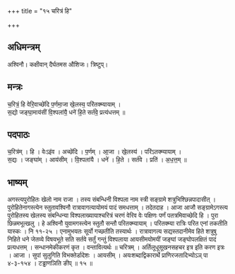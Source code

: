 +++
title = "१५ चरित्रं हि"

+++
## अधिमन्त्रम्
अश्विनौ। कक्षीवान् दैर्घतमस औशिजः। त्रिष्टुप्।

## मन्त्रः
च॒रित्रं॒ हि वेरि॒वाच्छे॑दि प॒र्णमा॒जा खे॒लस्य॒ परि॑तक्म्यायाम् ।  
स॒द्यो जङ्घा॒माय॑सीं वि॒श्पला॑यै॒ धने॑ हि॒ते सर्त॑वे॒ प्रत्य॑धत्तम् ॥

## पदपाठः
च॒रित्र॑म् । हि । वेःऽइ॑व । अच्छे॑दि । प॒र्णम् । आ॒जा । खे॒लस्य॑ । परि॑ऽतक्म्यायाम् ।  
स॒द्यः । जङ्घा॑म् । आय॑सीम् । वि॒श्पला॑यै । धने॑ । हि॒ते । सर्त॑वे । प्रति॑ । अ॒ध॒त्त॒म् ॥

## भाष्यम्
अगस्त्यपुरोहितः खेलो नाम राजा । तस्य संबन्धिनी विश्पला नाम स्त्री सङ्ग्रामे शत्रुभिश्छिन्नपादासीत् । पुरोहितेनागस्त्येन स्तुतावश्विनौ रात्रावागत्यायोमयं पादं समधत्ताम् । तदेतदाह । आजा आजौ सङ्ग्रामेऽगस्त्य पुरोहितस्य खेलस्य संबन्धिन्या विश्पलाख्यायाश्चरित्रं चरणं वेरिव वेः पक्षिणः पर्णं पतत्रमिवाच्छेदि हि । पुरा छिन्नमभूत्खलु । हे अश्विनौ युवामगस्त्येन स्तुतौ सन्तौ परितक्म्यायाम् । परितक्म्या रात्रिः परित एनां तकतीति यास्कः । नि ११-२५ । एनामुभयतः सूर्यो गच्छतीति तस्यार्थः । रात्रावागत्य सद्यस्तदानीमेव हिते शत्रुषु निहिते धने जेतव्ये विषयभूते सति सर्तवे सर्तुं गन्तुं विश्पलाया आयसीमयोमयीं जङ्घां जङ्घोपलक्षितं पादं प्रत्यधत्तम् । सन्धानमेकीकरणं कृत । वन्तावित्यर्थः ॥ चरित्रम् । अर्तिलूधूसूखनसहचर इत्र इति करण इत्रः । आजा । सुपां सुलुगिति विभक्तेर्डादेशः । आयसीम् । अयःशब्दाद्विकारार्थे प्राणिरजतादिभ्योऽञ् पा ४-३-१५४ । टड्ढाणञिति ङीप् ॥ १५ ॥